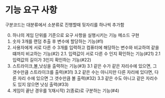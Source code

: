 # 기능 요구 사항

구분코드는 대분류에서 소분류로 진행할때 뒷자리를 하나씩 추가함

0. 하나의 게임 단위를 기준으로 요구 사항을 실행시키는 기능 메소드 구현 
1. 숫자 3개를 랜덤 추출 후 변수에 할당하는 기능(#1)
2. 사용자에게 서로 다른 수 3개를 입력하고 컴퓨터에 해당하는 변수와 비교하여 같을 떄까지 비교하는 기능(#2)
   2.1. 입력값이 서로 다른 수 인지 확인하는 기능(#21)
   2.1 입력값의 길이가 3인지 확인하는 기능(#22)
3. 스트라이크,볼,낫싱을 출력하는 기능(#3)
   3.1 같은 수가 같은 자리수에 있으면, 그 갯수만큼 스트라이크를 출력(#31)
   3.2 같은 수는 아니지만 다른 자리에 있다면, 다른 자리 수에 있으면 그 갯수만큼 볼 출력(#32)
   3.3 같은 수도 아니고 같은 자리수도 있지 않으면 낫싱 출력(#33)
4. 게임이 끝난 경우를 1(재시작) 2(종료)로 구분하는 기능(#4)

